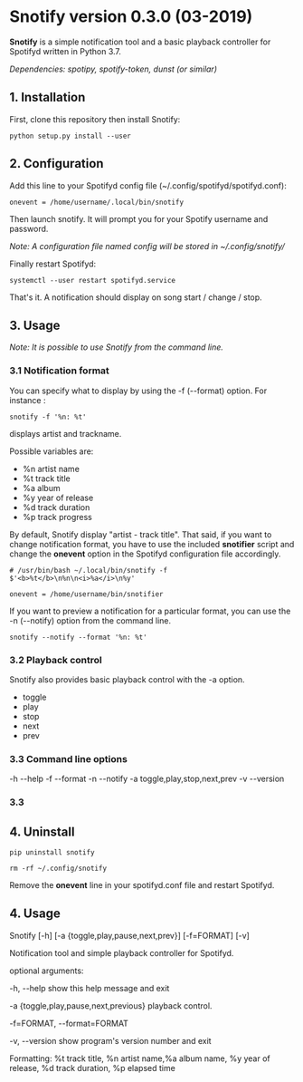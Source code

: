 # **Snotify** version 0.3.0 (03-2019)

**Snotify** is a simple notification tool and a basic playback controller for Spotifyd written in Python 3.7.

*Dependencies: spotipy, spotify-token, dunst (or similar)*

## 1. Installation

First, clone this repository then install Snotify:

`python setup.py install --user`

## 2. Configuration

Add this line to your Spotifyd config file (~/.config/spotifyd/spotifyd.conf):

`onevent = /home/username/.local/bin/snotify`

Then launch snotify. It will prompt you for your Spotify username and password.

*Note: A configuration file named config will be stored in ~/.config/snotify/*

Finally restart Spotifyd:

`systemctl --user restart spotifyd.service`

That's it. A notification should display on song start / change / stop.

## 3. Usage

*Note: It is possible to use Snotify from the command line.*

### 3.1 Notification format

You can specify what to display by using the -f (--format) option. For instance :

`snotify -f '%n: %t'`

displays artist and trackname.


Possible variables are:

- %n artist name
- %t track title
- %a album
- %y year of release
- %d track duration
- %p track progress

By default, Snotify display "artist - track title". That said, if you want to change notification format, you have to use the included **snotifier** script and change the **onevent** option in the Spotifyd configuration file accordingly.

`# /usr/bin/bash
~/.local/bin/snotify -f $'<b>%t</b>\n%n\n<i>%a</i>\n%y'`

`onevent = /home/username/bin/snotifier`

If you want to preview a notification for a particular format, you can use the -n (--notify) option from the command line.

`snotify --notify --format '%n: %t'`

### 3.2 Playback control

Snotify also provides basic playback control with the -a option.

- toggle
- play
- stop
- next
- prev

### 3.3 Command line options

-h --help
-f --format
-n --notify
-a toggle,play,stop,next,prev
-v --version
### 3.3 
## 4. Uninstall

`pip uninstall snotify`

`rm -rf ~/.config/snotify`

Remove the **onevent** line in your spotifyd.conf file and restart Spotifyd.

## 4. Usage

Snotify [-h] [-a {toggle,play,pause,next,prev}] [-f=FORMAT]
               [-v]

Notification tool and simple playback controller for Spotifyd.

optional arguments:

  -h, --help            show this help message and exit
  
  -a {toggle,play,pause,next,previous}
                        playback control.
  
  -f=FORMAT, --format=FORMAT
  
  -v, --version         show program's version number and exit

Formatting: %t track title, %n artist name,%a album name, %y year of release,
%d track duration, %p elapsed time
